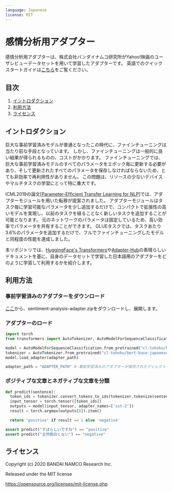 ```yaml
---
language: Japanese
license: MIT
---
```


# 感情分析用アダプター

感情分析用アダプターは、株式会社バンダイナムコ研究所がYahoo!映画のユーザレビューデータセットを用いて学習したアダプターです。
英語でのクイックスタートガイドは[こちら](README.md)をご覧ください。

## 目次

1. [イントロダクション](#イントロダクション)
1. [利用方法](#利用方法)
1. [ライセンス](#ライセンス)

## イントロダクション

巨大な事前学習済みモデルが普通となったこの時代に、ファインチューニングは当たり前な手段となっています。
しかし、ファインチューニングは一般的に良い結果が得られるものの、コストがかかります。
ファインチューニングでは、巨大な事前学習済みモデルのすべてのパラメータをエポック毎に更新する必要があり、そして更新されたすべてのパラメータを保存しなければならないため、とても非効率で再利用性がありません。
この問題は、リソースの少ないデバイスやマルチタスクの学習にとって特に重大です。

ICML2019の論文[[Parameter-Efﬁcient Transfer Learning for NLP](https://arxiv.org/abs/1902.00751)]では、アダプターモジュールを用いた転移が提案されました。
アダプターモジュールはタスク毎に学習可能なパラメータを少し追加するだけで、コンパクトで拡張性の高いモデルを実現し、以前のタスクを経ることなく新しいタスクを追加することが可能となります。
元のネットワークのパラメータは固定しているため、高い効率でパラメータを共有することができます。
GLUEタスクでは、タスクあたり3.6%のパラメータを追加するだけで、フルでファインチューニングしたモデルと同程度の性能を達成しました。

本リポジトリでは、[HuggingFace's Transformers](https://huggingface.co/transformers/index.html)や[Adapter-Hub](https://adapterhub.ml/)の素晴らしいドキュメントを基に、自身のデータセットで学習した日本語用のアダプターをどのように学習して利用するかを紹介します。


## 利用方法

### 事前学習済みのアダプターをダウンロード

[ここ](https://github.com/BandaiNamcoResearchInc/sentiment-analysis-adapter/releases)から、sentiment-analysis-adapter.zipをダウンロードし、展開します。

### アダプターのロード

```python
import torch
from transformers import AutoTokenizer, AutoModelForSequenceClassification, AdapterType

model = AutoModelForSequenceClassification.from_pretrained("cl-tohoku/bert-base-japanese-whole-word-masking")
tokenizer = AutoTokenizer.from_pretrained("cl-tohoku/bert-base-japanese-whole-word-masking")
model.load_adapter(adapter_path)

adapter_path = "ADAPTER_PATH" # 事前学習済みのアダプターが保存されたディレクトリのパス
```

### ポジティブな文章とネガティブな文章を分類

```python
def predict(sentence):
  token_ids = tokenizer.convert_tokens_to_ids(tokenizer.tokenize(sentence))
  input_tensor = torch.tensor([token_ids])
  outputs = model(input_tensor, adapter_names=['sst-2'])
  result = torch.argmax(outputs[0]).item()

  return 'positive' if result == 1 else 'negative'

assert predict("すばらしいですね") == "positive" 
assert predict("全然面白くない") == "negative"
```

## ライセンス
Copyright (c) 2020 BANDAI NAMCO Research Inc.

Released under the MIT license

https://opensource.org/licenses/mit-license.php